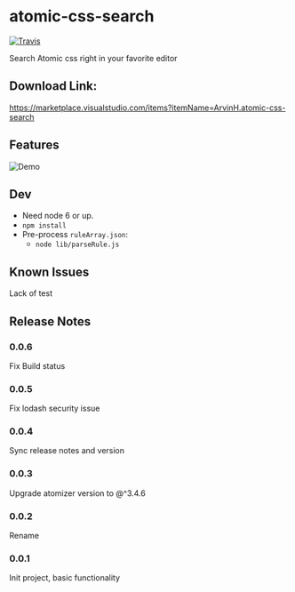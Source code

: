# atomic-css-search
[![Travis](https://travis-ci.com/ArvinH/atomic-css-search.svg?branch=master)](https://travis-ci.org/ArvinH/atomic-css-search/)

Search Atomic css right in your favorite editor

## Download Link:
https://marketplace.visualstudio.com/items?itemName=ArvinH.atomic-css-search

## Features

![Demo](https://i.imgur.com/8NPTVnW.gif)

## Dev

* Need node 6 or up.
* `npm install`
* Pre-process `ruleArray.json`:
    * `node lib/parseRule.js`


## Known Issues

Lack of test

## Release Notes

### 0.0.6

Fix Build status

### 0.0.5

Fix lodash security issue

### 0.0.4

Sync release notes and version

### 0.0.3

Upgrade atomizer version to @^3.4.6

### 0.0.2

Rename

### 0.0.1

Init project, basic functionality
